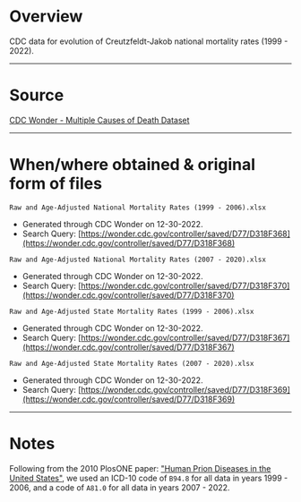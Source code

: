 # Overview
CDC data for evolution of Creutzfeldt-Jakob national mortality rates (1999 - 2022).

---
# Source
[CDC Wonder - Multiple Causes of Death Dataset](https://wonder.cdc.gov/mcd-icd10.html)

---

# When/where obtained & original form of files
`Raw and Age-Adjusted National Mortality Rates (1999 - 2006).xlsx` 
  - Generated through CDC Wonder on 12-30-2022.
  - Search Query: [https://wonder.cdc.gov/controller/saved/D77/D318F368](https://wonder.cdc.gov/controller/saved/D77/D318F368)

`Raw and Age-Adjusted National Mortality Rates (2007 - 2020).xlsx` 
  - Generated through CDC Wonder on 12-30-2022.
  - Search Query: [https://wonder.cdc.gov/controller/saved/D77/D318F370](https://wonder.cdc.gov/controller/saved/D77/D318F370)

`Raw and Age-Adjusted State Mortality Rates (1999 - 2006).xlsx` 
  - Generated through CDC Wonder on 12-30-2022.
  - Search Query: [https://wonder.cdc.gov/controller/saved/D77/D318F367](https://wonder.cdc.gov/controller/saved/D77/D318F367)

`Raw and Age-Adjusted State Mortality Rates (2007 - 2020).xlsx` 
  - Generated through CDC Wonder on 12-30-2022.
  - Search Query: [https://wonder.cdc.gov/controller/saved/D77/D318F369](https://wonder.cdc.gov/controller/saved/D77/D318F369) 

---

# Notes
Following from the 2010 PlosONE paper: ["Human Prion Diseases in the United States"](https://journals.plos.org/plosone/article?id=10.1371/journal.pone.0008521), we used an ICD-10 code of `B94.8` for all data in years 1999 - 2006, 
and a code of `A81.0` for all data in years 2007 - 2022.

